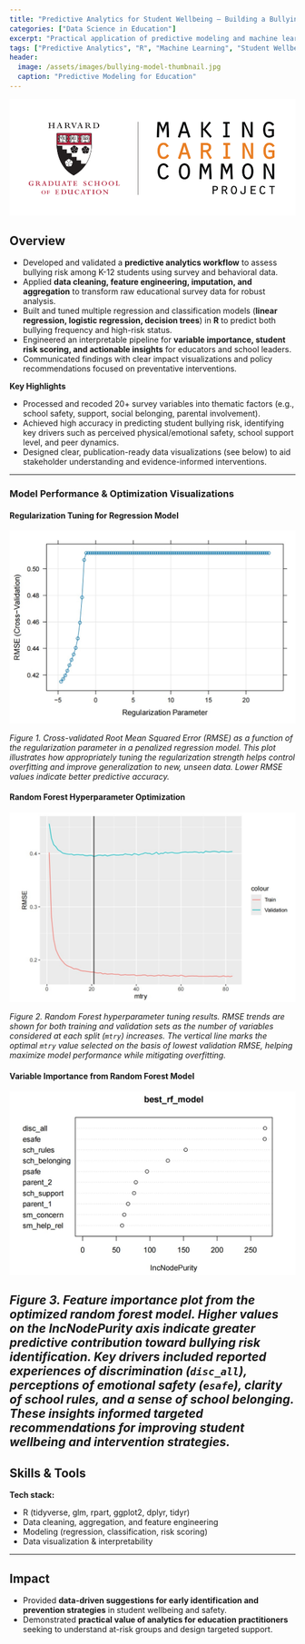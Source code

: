 ```yaml
---
title: "Predictive Analytics for Student Wellbeing — Building a Bullying Risk Model"
categories: ["Data Science in Education"]
excerpt: "Practical application of predictive modeling and machine learning to identify patterns and risk factors of bullying victimization in K-12 student data."
tags: ["Predictive Analytics", "R", "Machine Learning", "Student Wellbeing", "Data Visualization"]
header:
  image: /assets/images/bullying-model-thumbnail.jpg
  caption: "Predictive Modeling for Education"
---
```


![Bullying Risk Model thumbnail](/assets/images/bullying-model-thumbnail.jpg)

## Overview

- Developed and validated a **predictive analytics workflow** to assess bullying risk among K-12 students using survey and behavioral data.
- Applied **data cleaning, feature engineering, imputation, and aggregation** to transform raw educational survey data for robust analysis.
- Built and tuned multiple regression and classification models (**linear regression, logistic regression, decision trees**) in **R** to predict both bullying frequency and high-risk status.
- Engineered an interpretable pipeline for **variable importance, student risk scoring, and actionable insights** for educators and school leaders.
- Communicated findings with clear impact visualizations and policy recommendations focused on preventative interventions.

**Key Highlights**
- Processed and recoded 20+ survey variables into thematic factors (e.g., school safety, support, social belonging, parental involvement).
- Achieved high accuracy in predicting student bullying risk, identifying key drivers such as perceived physical/emotional safety, school support level, and peer dynamics.
- Designed clear, publication-ready data visualizations (see below) to aid stakeholder understanding and evidence-informed interventions.

---

### Model Performance & Optimization Visualizations

#### Regularization Tuning for Regression Model

![RMSE vs Regularization Parameter](/assets/images/bullying-regularization-rmse.jpg)

*Figure 1. Cross-validated Root Mean Squared Error (RMSE) as a function of the regularization parameter in a penalized regression model. This plot illustrates how appropriately tuning the regularization strength helps control overfitting and improve generalization to new, unseen data. Lower RMSE values indicate better predictive accuracy.*

#### Random Forest Hyperparameter Optimization

![Random Forest Tuning](/assets/images/bullying-rf-rmse.jpg)

*Figure 2. Random Forest hyperparameter tuning results. RMSE trends are shown for both training and validation sets as the number of variables considered at each split (`mtry`) increases. The vertical line marks the optimal `mtry` value selected on the basis of lowest validation RMSE, helping maximize model performance while mitigating overfitting.*

#### Variable Importance from Random Forest Model

![Variable Importance Plot](/assets/images/bullying-feature-importance.jpg)

*Figure 3. Feature importance plot from the optimized random forest model. Higher values on the IncNodePurity axis indicate greater predictive contribution toward bullying risk identification. Key drivers included reported experiences of discrimination (`disc_all`), perceptions of emotional safety (`esafe`), clarity of school rules, and a sense of school belonging. These insights informed targeted recommendations for improving student wellbeing and intervention strategies.*
---

## Skills & Tools

**Tech stack:**  
- R (tidyverse, glm, rpart, ggplot2, dplyr, tidyr)
- Data cleaning, aggregation, and feature engineering  
- Modeling (regression, classification, risk scoring)
- Data visualization & interpretability

---

## Impact
- Provided **data-driven suggestions for early identification and prevention strategies** in student wellbeing and safety.
- Demonstrated **practical value of analytics for education practitioners** seeking to understand at-risk groups and design targeted support.

